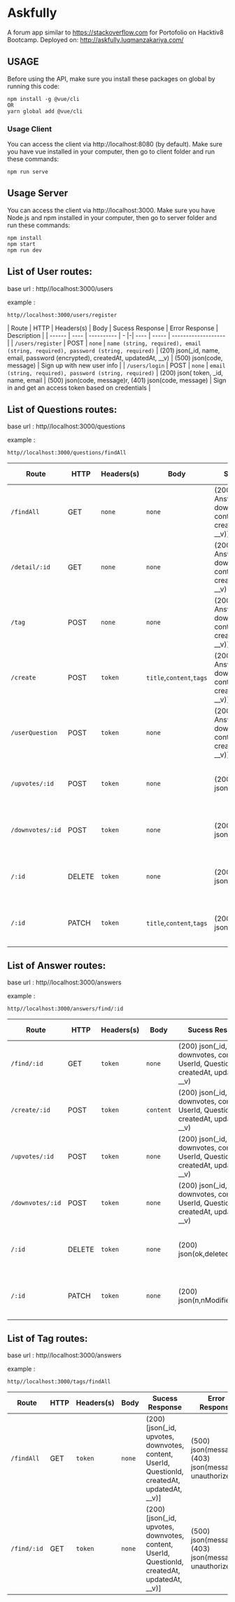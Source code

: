 # Askfully
A forum app similar to  https://stackoverflow.com for Portofolio on Hacktiv8 Bootcamp. Deployed on: http://askfully.luqmanzakariya.com/

## USAGE

Before using the API, make sure you install these packages on global by running this code:

    npm install -g @vue/cli
    OR
    yarn global add @vue/cli

### Usage Client
You can access the client via http://localhost:8080 (by default).
Make sure you have vue installed in your computer, then go to client folder and run these commands:

    npm run serve

## Usage Server
You can access the client via http://localhost:3000.
Make sure you have Node.js and npm installed in your computer, then go to server folder and run these commands:

    npm install
    npm start
    npm run dev

## List of User routes:
base url : http//localhost:3000/users

example :

    http//localhost:3000/users/register

| Route  | HTTP | Headers(s) | Body | Sucess Response | Error Response  | Description         |
| ------ | ---- | ---------- | - |-| ---- | ----- | ------------------- |
| `/users/register` | POST | `none` | `name (string, required), email (string, required), password (string, required)` | (201) json(_id, name, email, password (encrypted), createdAt, updatedAt, __v) | (500) json(code, message)  | Sign up with new user info |
| `/users/login` | POST | `none` | `email (string, required), password (string, required)` |  (200) json(              token, _id, name, email | (500) json(code, message)r, (401) json(code, message)  | Sign in and get an access token based on credentials |


## List of Questions routes:
base url : http//localhost:3000/questions

example :

    http//localhost:3000/questions/findAll

| Route | HTTP | Headers(s) | Body | Sucess Response | Error Response | Description |
| ----- | ---- | ---------- | ---- | ----------------| -------------- | ---|
| `/findAll` | GET | `none` | `none` | (200) [ json(_id, AnswerId, upvotes, downvotes, tags, title, content, UserId, createdAt, updatedAt, __v)] | (500) json(message) | Get all questions |
| `/detail/:id` | GET | `none` | `none` | (200) json(_id, AnswerId, upvotes, downvotes, tags, title, content, UserId, createdAt, updatedAt, __v) | (500) json(message) | Get question by id |
| `/tag` | POST | `none` | `none` | (200) [ json(_id, AnswerId, upvotes, downvotes, tags, title, content, UserId, createdAt, updatedAt, __v)] | (500) json(message) | Get questions by tags |
| `/create` | POST | `token` | `title`,`content`,`tags` | (200) [ json(_id, AnswerId, upvotes, downvotes, tags, title, content, UserId, createdAt, updatedAt, __v)] | (500) json(message), (403) unauthorized | Create questions |
| `/userQuestion` | POST | `token` | `none` | (200) [ json(_id, AnswerId, upvotes, downvotes, tags, title, content, UserId, createdAt, updatedAt, __v)] | (500) json(message), (403) unauthorized | Get user logged in quesetion |
| `/upvotes/:id` | POST | `token` | `none` | (200) json(n,nModified,ok) | (500) json(message), (403) json(message: unauthorized) | Upvote question by id |
| `/downvotes/:id` | POST | `token` | `none` | (200) json(n,nModified,ok) | ((500) json(message), (403) json(message: unauthorized) | Downvote question by id |
| `/:id` | DELETE | `token` | `none` | (200) json(ok,deletedCount,n) | (500) json(message), (403) json(message: unauthorized) | Delete question by id |
| `/:id` | PATCH | `token` | `title`,`content`,`tags` | (200) json(n,nModified,ok) | (500) json(message),(403) json(message: unauthorized) | Delete question by id |


## List of Answer routes:
base url : http//localhost:3000/answers

example :

    http//localhost:3000/answers/find/:id

| Route | HTTP | Headers(s) | Body | Sucess Response | Error Response | Description |
| ----- | ---- | ---------- | ---- | ----------------| -------------- | ---|
| `/find/:id` | GET | `token` | `none` | (200) json(_id, upvotes, downvotes, content, UserId, QuestionId, createdAt, updatedAt, __v) | (500) json(message), (403) json(message: unauthorized) | Find answer by id |
| `/create/:id` | POST | `token` | `content` | (200) json(_id, upvotes, downvotes, content, UserId, QuestionId, createdAt, updatedAt, __v) | (500) json(message), (403) json(message: unauthorized) | Create answer by id |
| `/upvotes/:id` | POST | `token` | `none` | (200) json(_id, upvotes, downvotes, content, UserId, QuestionId, createdAt, updatedAt, __v) | (500) json(message), (403) json(message: unauthorized) | Upvote answer by id |
| `/downvotes/:id` | POST | `token` | `none` | (200) json(_id, upvotes, downvotes, content, UserId, QuestionId, createdAt, updatedAt, __v) | (500) json(message), (403) json(message: unauthorized) | Downvote answer by id |
| `/:id` | DELETE | `token` | `none` | (200) json(ok,deletedCount,n) | (500) json(message), (403) json(message: unauthorized) | Delete answer by id |
| `/:id` | PATCH | `token` | `none` | (200) json(n,nModified,ok) | (500) json(message), (403) json(message: unauthorized) | Update answer by id |


## List of Tag routes:
base url : http//localhost:3000/answers

example :

    http//localhost:3000/tags/findAll

| Route | HTTP | Headers(s) | Body | Sucess Response | Error Response | Description |
| ----- | ---- | ---------- | ---- | ----------------| -------------- | ---|
| `/findAll` | GET | `token` | `none` | (200) [json(_id, upvotes, downvotes, content, UserId, QuestionId, createdAt, updatedAt, __v)] | (500) json(message), (403) json(message: unauthorized) | Find all tags |
| `/find/:id` | GET | `token` | `none` | (200) [json(_id, upvotes, downvotes, content, UserId, QuestionId, createdAt, updatedAt, __v)] | (500) json(message), (403) json(message: unauthorized) | Find tags by tag name |